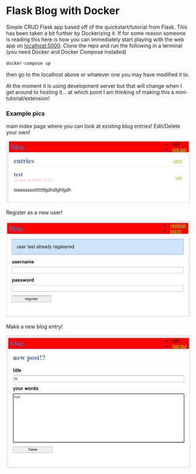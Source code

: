 # Flask Blog with Docker
Simple CRUD Flask app based off of the quickstart/tutorial from Flask. This has been taken a bit further by Dockerizing it.
If for some reason someone is reading this here is how you can immediately start playing with the web app on [localhost:5000](http://localhost:5000/). Clone the repo and run the following in a terminal (you need Docker and Docker Compose installed)

```sh
docker-compose up
```

then go to the localhost above or whatever one you may have modified it to.

At the moment it is using development server but that will change when I get around to hosting it... at which point I am thinking of making this a mini-tutorial/extension! 

### Example pics

main index page where you can look at existing blog entries! Edit/Delete your own!


![index](./pix/index.jpg) 

Register as a new user!

![reg](./pix/reg.jpg) 

Make a new blog entry!

![new](./pix/new.jpg) 